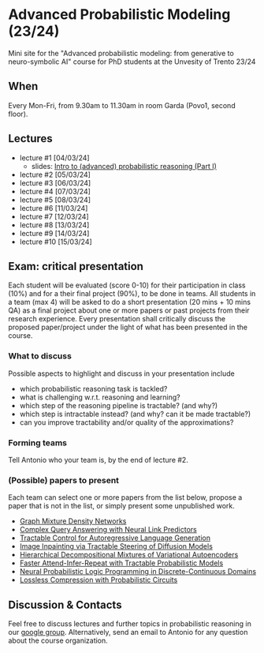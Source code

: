 # Advanced Probabilistic Modeling (23/24)
Mini site for the "Advanced probabilistic modeling: from generative to neuro-symbolic AI" course for PhD students at the Unvesity of Trento 23/24


## When

Every Mon-Fri, from 9.30am to 11.30am in room Garda (Povo1, second floor).

## Lectures

- lecture #1 [04/03/24]
   - slides: [Intro to (advanced) probabilistic reasoning (Part I)](https://github.com/arranger1044/adv-prob-mod-24/blob/main/slides/intro.pdf)
- lecture #2 [05/03/24]
- lecture #3 [06/03/24]
- lecture #4 [07/03/24]
- lecture #5 [08/03/24]
- lecture #6 [11/03/24]
- lecture #7 [12/03/24]
- lecture #8 [13/03/24]
- lecture #9 [14/03/24]
- lecture #10 [15/03/24]

## Exam: critical presentation
Each student will be evaluated (score 0-10) for their participation in class (10%) and for a their final project (90%), to be done in teams. 
All students in a team (max 4) will be asked to do a short presentation (20 mins + 10 mins QA) as a final project about one or more papers or past projects from their research experience. 
Every presentation shall critically discuss the proposed paper/project under the light of what has been presented in the course.

### What to discuss
Possible aspects to highlight and discuss in your presentation include

- which probabilistic reasoning task is tackled?
- what is challenging w.r.t. reasoning and learning?
- which step of the reasoning pipeline is tractable? (and why?)
- which step is intractable instead? (and why? can it be made tractable?)
- can you improve tractability and/or quality of the approximations?


### Forming teams
Tell Antonio who your team is, by the end of lecture #2.

### (Possible) papers to present
Each team can select one or more papers from the list below, propose a paper that is not in the list, or simply present some unpublished work.

- [Graph Mixture Density Networks](https://arxiv.org/abs/2012.03085)
- [Complex Query Answering with Neural Link Predictors](https://openreview.net/pdf?id=Mos9F9kDwkz)
- [Tractable Control for Autoregressive Language Generation](https://arxiv.org/abs/2304.07438)
- [Image Inpainting via Tractable Steering of Diffusion Models](https://arxiv.org/abs/2401.03349)
- [Hierarchical Decompositional Mixtures of Variational Autoencoders](https://proceedings.mlr.press/v97/tan19b.html)
- [Faster Attend-Infer-Repeat with Tractable Probabilistic Models](https://proceedings.mlr.press/v97/stelzner19a.html)
- [Neural Probabilistic Logic Programming in Discrete-Continuous Domains](https://arxiv.org/abs/2303.04660)
- [Lossless Compression with Probabilistic Circuits](https://openreview.net/forum?id=X_hByk2-5je)

## Discussion & Contacts
Feel free to discuss lectures and further topics in probabilistic reasoning in our [google group](mailto:advanced-probabilistic-modeling-2024-rnoos72391n9-unverified@unitn.it). Alternatively, send an email to Antonio for any question about the course organization. 


